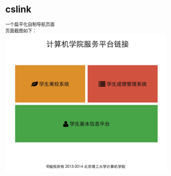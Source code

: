 # cslink
一个扁平化自制导航页面
<br/>
页面截图如下：
![页面截图](https://github.com/RedstoneCMX/cslink/blob/master/images/show.png) 
